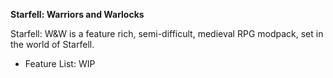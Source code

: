 **Starfell: Warriors and Warlocks**

Starfell: W&W is a feature rich, semi-difficult, medieval RPG modpack, set in the world of Starfell.

- Feature List: WIP
